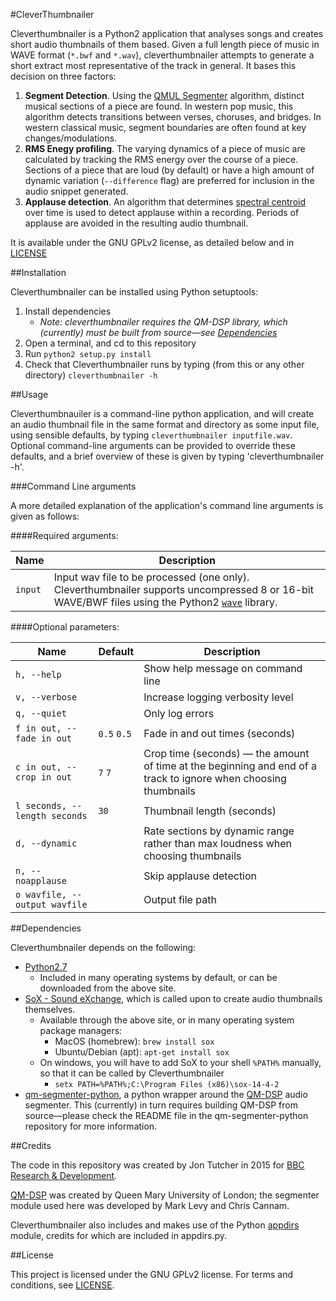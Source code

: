 #CleverThumbnailer

Cleverthumbnailer is a Python2 application that analyses songs and creates short audio thumbnails of them based. Given a full length piece of music in WAVE format (`*.bwf` and `*.wav`), cleverthumbnailer attempts to generate a short extract most representative of the track in general. It bases this decision on three factors:

1. **Segment Detection**. Using the [QMUL Segmenter](http://dx.doi.org/10.1109/TASL.2007.910781) algorithm, distinct musical sections of a piece are found. In western pop music, this algorithm detects transitions between verses, choruses, and bridges. In western classical music, segment boundaries are often found at key changes/modulations.
2. **RMS Enegy profiling**. The varying dynamics of a piece of music are calculated by tracking the RMS energy over the course of a piece. Sections of a piece that are loud (by default) or have a high amount of dynamic variation (`--difference` flag) are preferred for inclusion in the audio snippet generated.
3. **Applause detection**. An algorithm that determines [spectral centroid](https://dx.doi.org/10.1121%2F1.381843) over time is used to detect applause within a recording. Periods of applause are avoided in the resulting audio thumbnail. 

It is available under the GNU GPLv2 license, as detailed below and in [LICENSE](LICENSE)

##Installation

Cleverthumbnailer can be installed using Python setuptools:

1. Install dependencies
    - *Note: cleverthumbnailer requires the QM-DSP library, which (currently) must be built from source—see [Dependencies](#Dependencies)*
2. Open a terminal, and cd to this repository
3. Run `python2 setup.py install`
4. Check that Cleverthumbnailer runs by typing (from this or any other directory) `cleverthumbnailer -h`

##Usage

Cleverthumbnauiler is a command-line python application, and will create an audio thumbnail file in the same format and directory as some input file, using sensible defaults, by typing `cleverthumbnailer inputfile.wav`. Optional command-line arguments can be provided to override these defaults, and a brief overview of these is given by typing 'cleverthumbnailer -h'.

###Command Line arguments

A more detailed explanation of the application's command line arguments is given as follows:

####Required arguments:

Name    | Description
----    | -----------
`input` | Input wav file to be processed (one only). Cleverthumbnailer supports uncompressed 8 or 16-bit WAVE/BWF files using the Python2 [`wave`](https://docs.python.org/2/library/wave.html) library. |

####Optional parameters:

Name    | Default | Description
----    | ------- | -----------
`h, --help` || Show help message on command line
`v, --verbose` || Increase logging verbosity level
`q, --quiet` || Only log errors
`f in out, --fade in out` | `0.5` `0.5` | Fade in and out times (seconds)
`c in out, --crop in out` | `7` `7` | Crop time (seconds) — the amount of time at the beginning and end of a track to ignore when choosing thumbnails
`l seconds, --length seconds` | `30` | Thumbnail length (seconds)
`d, --dynamic` || Rate sections by dynamic range rather than max loudness when choosing thumbnails
`n, --noapplause` || Skip applause detection
`o wavfile, --output wavfile` || Output file path

##Dependencies

Cleverthumbnailer depends on the following:

* [Python2.7](https://www.python.org/download/releases/2.7/)
    - Included in many operating systems by default, or can be downloaded from the above site.
* [SoX - Sound eXchange](http://sox.sourceforge.net/), which is called upon to create audio thumbnails themselves.
    - Available through the above site, or in many operating system package managers:
        + MacOS (homebrew): `brew install sox`
        + Ubuntu/Debian (apt): `apt-get install sox`
    - On windows, you will have to add SoX to your shell `%PATH%` manually, so that it can be called by Cleverthumbnailer
        + `setx PATH=%PATH%;C:\Program Files (x86)\sox-14-4-2`
* [qm-segmenter-python](https://github.com/bbc/qm-segmenter-python), a python wrapper around the [QM-DSP](https://code.soundsoftware.ac.uk/projects/qm-dsp) audio segmenter. This (currently) in turn requires building QM-DSP from source—please check the README file in the qm-segmenter-python repository for more information.

##Credits

The code in this repository was created by Jon Tutcher in 2015 for [BBC Research & Development](http://www.bbc.co.uk/rd).

[QM-DSP](https://code.soundsoftware.ac.uk/projects/qm-dsp) was created by Queen Mary University of London; the segmenter module used here was developed by Mark Levy and Chris Cannam.

Cleverthumbnailer also includes and makes use of the Python [appdirs](https://github.com/ActiveState/appdirs) module, credits for which are included in appdirs.py. 

##License

This project is licensed under the GNU GPLv2 license. For terms and conditions, see [LICENSE](LICENSE).